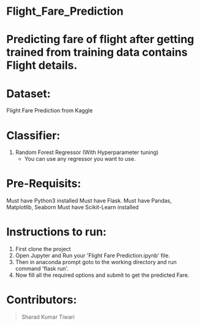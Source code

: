 # Flight_Fare_Prediction

# Predicting fare of flight after getting trained from training data contains Flight details.

# Dataset:
Flight Fare Prediction from Kaggle

# Classifier:
1. Random Forest Regressor (With Hyperparameter tuning)
   * You can use any regressor you want to use.

# Pre-Requisits:
Must have Python3 installed
Must have Flask.
Must have Pandas, Matplotlib, Seaborn
Must have Scikit-Learn installed

# Instructions to run:
1. First clone the project
2. Open Jupyter and Run your 'Flight Fare Prediction.ipynb' file.
3. Then in anaconda prompt goto to the working directory and run command 'flask run'.
4. Now fill all the required options and submit to get the predicted Fare.

# Contributors:
> Sharad Kumar Tiwari
